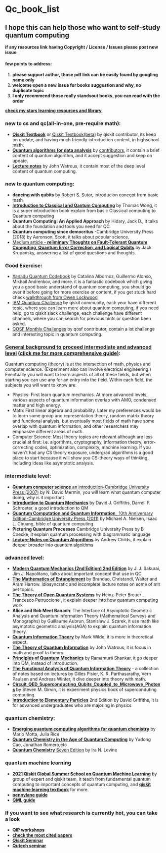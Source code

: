 # Qc_book_list

## I hope this can help those who want to self-study quantum computing
**if any resources link having Copyright / License / Issues please post new issue**  
#### few points to address:
1. **please support author, those pdf link can be easily found by googling name only**  
2. **welcome open a new issue for books suggestion and why, no duplicate topic**  
3. **I only recommend those really standsout books, you can read with the order**

[**check my stars learning resources and library**](https://github.com/stars/poig/lists/intro-to-qc)

### new to cs and qc(all-in-one, pre-require math):
- [**Qiskit Textbook**](https://qiskit.org/textbook/preface.html) or [Qiskit Textbook(beta)](https://qiskit.org/learn) by qiskit contributor, its keep on update, and having much friendly introduction content, in highschool math.
- [**Quantum algorithms for data analysis**](https://quantumalgorithms.org/) by [contributors](https://github.com/Scinawa/quantumalgorithms.org/graphs/contributors), it contain a brief content of quantum algorithm, and it accept suggestion and keep on update.
- [**Lecture notes**](https://cs.uwaterloo.ca/~watrous/) by John Watrous, it contain most of the deep level content of quantum computing.

### new to quantum computing:
- **dancing with qubits** by Robert S. Sutor, introducion concept from basic math
- [**Introduction to Classical and Qantum Computing**](https://www.thomaswong.net/introduction-to-classical-and-quantum-computing-1e3p.pdf) by Thomas Wong, it is a super introduction book explain from basic Classical computing to Quantum computing
- **Quantum Computing: An Applied Approach** by Hidary, Jack D., it talks about the foundation and tools you need for QC
- **Quantum computing since democritus** -Cambridge University Press (2018) by Aaronson, Scott, it talks about popular science.
- [Medium article - **reliminary Thoughts on Fault-Tolerant Quantum Computing, Quantum Error Correction, and Logical Qubits**](https://jackkrupansky.medium.com/preliminary-thoughts-on-fault-tolerant-quantum-computing-quantum-error-correction-and-logical-1f9e3f122e71) by Jack Krupansky, answering a list of good questions and thoughts.

### Good Exercise:
- [Xanadu Quantum Codebook](https://codebook.xanadu.ai/) by Catalina Albornoz, Guillermo Alonso, Mikhail Andrenkov, and more. it is a fantastic codebook which giving you a good basic understand of quantum computing, you should go over it before going for more exercise or content, if you get stuck hard check [walkthrough from Owen Lockwood](https://youtube.com/playlist?list=PL91jA61XuCIB-4giBW3Hs-We1FE-fUxPV)
- [IBM Quantum Challenge](https://github.com/search?q=org%3Aqiskit-community+quantum+challenge) by qiskit community, each year have different topic, where you can learn more about quantum computing, if you need help, go to qiskit slack challenge, each challenge have different channels, where you can search for previous hints or question been asked.
- [QOSF Monthly Challenges](https://github.com/qosf/monthly-challenges) by qosf contributor, contain a lot challenge and interesting topic in quantum computing.

### [General background to proceed intermediate and advanced level](http://www.mit.edu/~aram/advice/quantum.html) [(click me for more comprehensive guide)](https://www.cs.umd.edu/~xwu/mini_lib.html):
Quantum computing (theory) is at the intersection of math, physics and computer science. (Experiment also can involve electrical engineering.) Eventually you will want to learn aspects of all of these fields, but when starting you can use any for an entry into the field. Within each field, the subjects you will want to know are:

- Physics: First learn quantum mechanics. At more advanced levels, various aspects of quantum information overlap with AMO, condensed matter and high energy.  
- Math: First linear algebra and probability. Later my preferences would be to learn some group and representation theory, random matrix theory and functional analysis, but eventually most fields of math have some overlap with quantum information, and other researchers may emphasize different areas of math.  
- Computer Science: Most theory topics are relevant although are less crucial at first: i.e. algorithms, cryptography, information theory, error-correcting codes, optimization, complexity, machine learning. If you haven't had any CS theory exposure, undergrad algorithms is a good place to start because it will show you CS-theory ways of thinking, including ideas like asymptotic analysis.

### intermediate level:
- [**Quantum computer science** an introduction-Cambridge University Press (2007)](https://library.uoh.edu.iq/admin/ebooks/22831-quantum_computer_science.pdf) by N. David Mermin, you will learn what quantum computer doing, why is it important
- [**Introduction to Quantum Mechanics**](https://ia904607.us.archive.org/3/items/introduction-to-solid-state-physics-by-charles-kittel-urdukutabkhanapk.blogspot.com/Uploaded%20-%2031-03-2021/Physics%20%286%29-21-3-2021/Introduction%20to%20Quantum%20Mechanics%20by%20David%20J.%20Griffiths%20And%20Darrell%20F.%20Schroeter%20_%28urdukutabkhanapk.blogspot.com%29.pdf) by David J. Griffiths, Darrell F. Schroeter, a good introduction to QM
- [**Quantum Computation and Quantum Information**_ 10th Anniversary Edition-Cambridge University Press (2011)](http://mmrc.amss.cas.cn/tlb/201702/W020170224608149940643.pdf) by  Michael A. Nielsen, Isaac L. Chuang, bible of quantum computing
- **Picturing Quantum Processes** Cambridge University Press by B Coecke, it explain quantum processing with diagrammatic language
- [**Lecture Notes on Quantum Algorithms**](https://www.cs.umd.edu/~amchilds/qa/) by Andrew Childs, it explain deeper broader into quantum algoithms

### advanced level:
- [**Modern Quantum Mechanics (2nd Edition) 2nd Edition**](https://kgut.ac.ir/useruploads/1505647831850hcd.pdf) by J. J. Sakurai, Jim J. Napolitano, talks about important concept that use in QC
- [**The Mathematics of Entanglement**](https://arxiv.org/abs/1604.01790) by Brandao, Christandl, Walter and Aram Harrow. Idiosyncratic and incomplete lecture notes on some of mit pet topics.
- [**The Theory of Open Quantum Systems**](https://ochicken.top/Library/Physics/Quantum_Computation_and_Quantum_Information/Heinz-Peter%20Breuer,%20Francesco%20Petruccione%20-%20The%20Theory%20of%20Open%20Quantum%20Systems.pdf) by Heinz-Peter Breuer , Francesco Petruccione , it explain deeper into how quantum computing work
- **Alice and Bob Meet Banach**: The Interface of Asymptotic Geometric Analysis and Quantum Information Theory (Mathematical Surveys and Monographs) by Guillaume Aubrun, Stanislaw J. Szarek, it use math like asymptotic geometric analysis(AGA) to explain quantum information theory.
- [**Quantum Information Theory**](https://markwilde.com/qit-notes.pdf) by Mark Wilde, it is more in theoretical espect.
- [**The Theory of Quantum Information**](https://cs.uwaterloo.ca/~watrous/TQI/TQI.pdf) by John Watrous, it is focus in math and proof to theory.
- [**Principles of Quantum Mechanics**](http://mis.kp.ac.rw/admin/admin_panel/kp_lms/files/digital/SelectiveBooks/Mathematics/Principles%20of%20Quantum%20Mechanics%20-%20Ramamurti%20Shankar.pdf) by Ramamurti Shankar, it go deeper into QM, instead of introduction.
- [**The Functional Analysis of Quantum Information Theory**](https://arxiv.org/pdf/1410.7188) - a collection of notes based on lectures by Gilles Pisier, K. R. Parthasarathy, Vern Paulsen and Andreas Winter, it dive deeper into theory with math.
- [**Circuit_QED_Superconducting_Qubits_Coupled_to_Microwave_Photons**](http://www.capri-school.eu/lectureres/master_cqed_les_houches.pdf) by Steven M. Girvin, it is experiment physics book of superconduting computing.
- [**Introduction to Elementary Particles**](https://mikefragugliacom.files.wordpress.com/2016/12/introduction-to-elementary-particles-gnv64.pdf) 2nd Edition by David Griffiths, it is for advanced undergraduates who are majoring in physics

### quantum chemistry:
- [**Emerging quantum computing algorithms for quantum chemistry**](https://arxiv.org/abs/2109.02873) by Mario Motta, Julia Rice
- [**Quantum Chemistry in the Age of Quantum Computing**](https://arxiv.org/abs/1812.09976) by Yudong Cao, Jonathan Romero,etc
- [**Quantum Chemistry** Seven Edition](https://hmmcollege.ac.in/uploads/Levine_Quantum_Chemistry_(7th).pdf) by Ira N. Levine

### quantum machine learning
- [**2021 Qiskit Global Summer School on Quantum Machine Learning**](https://qiskit.org/learn/summer-school/quantum-computing-and-quantum-learning-2021) by group of expert and qiskit team, it teach from fundamental quantum computing to important concepts of quantum computing, and [**qiskit machine learning textbook**](https://learn.qiskit.org/course/machine-learning/introduction) for more.
- [**pennylane guide**](https://pennylane.ai/qml/)
- [**QML guide**](https://github.com/Christophe-pere/Roadmap-to-QML)

### If you want to see what research is currently hot, you can take a look 
- [**QIP workshops**](https://qipconference.org/)  
- [**check the most cited papers**](https://scirate.com/)
- [**Qiskit Seminar**](https://qiskit.org/events/seminar-series/)
- [**Qutech seminar**](https://qutech.nl/newsroom/events/)
